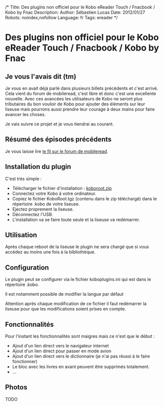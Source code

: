 /*
Title: Des plugins non officiel pour le Kobo eReader Touch / Fnacbook / Kobo by Fnac
Description: 
Author: Sébastien Lucas
Date: 2012/01/27
Robots: noindex,nofollow
Language: fr
Tags: ereader
*/
# Des plugins non officiel pour le Kobo eReader Touch / Fnacbook / Kobo by Fnac

## Je vous l'avais dit (tm)
Je vous en avait déjà parlé dans plusieurs billets précédents et c'est arrivé. Cela vient du forum de mobileread, c'est libre et donc c'est une excellente nouvelle. Avec ces avancées les utilisateurs de Kobo ne seront plus tributaires du bon vouloir de Kobo pour ajouter des éléments sur leur liseuse mais pourrons aussi prendre leur courage à deux mains pour faire avancer les choses.

Je vais suivre ce projet et je vous tiendrai au courant.


## Résumé des épisodes précédents

Je vous laisse lire [le fil sur le forum de mobileread](http://www.mobileread.com/forums/showthread.php?t=163997).

## Installation du plugin

C'est très simple :
*	Télécharger le fichier d'installation : [koboroot.zip](/blog/koboroot.zip) 
*	Connectez votre Kobo à votre ordinateur.
*	Copiez le fichier KoboRoot.tgz (contenu dans le zip téléchargé) dans le répertoire .kobo de votre liseuse.
*	Ejectez proprement la liseuse.
*	Déconnectez l'USB.
*	L'installation va se faire toute seule et la liseuse va redémarrer.

## Utilisation

Après chaque reboot de la liseuse le plugin ne sera chargé que si vous accédez au moins une fois à la bibliothèque.

## Configuration

Le plugin peut se configurer via le fichier koboplugins.ini qui est dans le répertoire .kobo.

Il est notamment possible de modifier la langue par défaut

Attention après chaque modification de ce fichier il faut redémarrer la liseuse pour que les modifications soient prises en compte.

## Fonctionnalités

Pour l'instant les fonctionnalités sont maigres mais ce n'est que le début :
*	Ajout d'un lien direct vers le navigateur internet
*	Ajout d'un lien direct pour passer en mode avion
*	Ajout d'un lien direct vers le dictionnaire (je n'ai pas réussi à le faire fonctionner)
*	Le bloc avec les livres en avant peuvent être supprimés totalement.
*	...

## Photos

TODO

